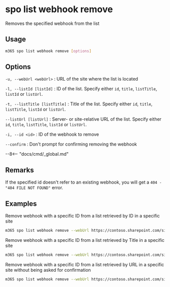 # spo list webhook remove

Removes the specified webhook from the list

## Usage

```sh
m365 spo list webhook remove [options]
```

## Options

`-u, --webUrl <webUrl>`
: URL of the site where the list is located

`-l, --listId [listId]`
: ID of the list. Specify either `id`, `title`, `listTitle`, `listId` or `listUrl`.

`-t, --listTitle [listTitle]`
: Title of the list. Specify either `id`, `title`, `listTitle`, `listId` or `listUrl`.

`--listUrl [listUrl]`
: Server- or site-relative URL of the list. Specify either `id`, `title`, `listTitle`, `listId` or `listUrl`.

`-i, --id <id>`
: ID of the webhook to remove

`--confirm`
: Don't prompt for confirming removing the webhook

--8<-- "docs/cmd/_global.md"

## Remarks

If the specified id doesn't refer to an existing webhook, you will get a `404 - "404 FILE NOT FOUND"` error.

## Examples

Remove webhook with a specific ID from a list retrieved by ID in a specific site

```sh
m365 spo list webhook remove --webUrl https://contoso.sharepoint.com/sites/ninja --listId 0cd891ef-afce-4e55-b836-fce03286cccf --id cc27a922-8224-4296-90a5-ebbc54da2e81
```

Remove webhook with a specific ID from a list retrieved by Title in a specific site
```sh
m365 spo list webhook remove --webUrl https://contoso.sharepoint.com/sites/ninja --listTitle Documents --id cc27a922-8224-4296-90a5-ebbc54da2e81
```

Remove webhook with a specific ID from a list retrieved by URL in a specific site without being asked for confirmation

```sh
m365 spo list webhook remove --webUrl https://contoso.sharepoint.com/sites/ninja --listUrl '/sites/ninja/Documents' --id cc27a922-8224-4296-90a5-ebbc54da2e81 --confirm
```
